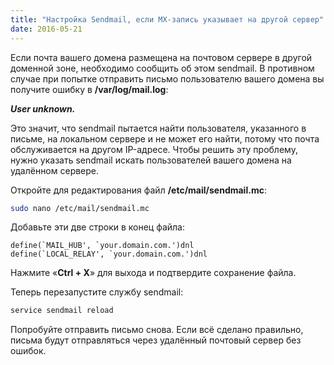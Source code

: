 ```yaml
---
title: "Настройка Sendmail, если MX-запись указывает на другой сервер"
date: 2016-05-21
---
```


Если почта вашего домена размещена на почтовом сервере в другой доменной зоне, необходимо сообщить об этом sendmail. В противном случае при попытке отправить письмо пользователю вашего домена вы получите ошибку в **/var/log/mail.log**:

**_User unknown._**

Это значит, что sendmail пытается найти пользователя, указанного в письме, на локальном сервере и не может его найти, потому что почта обслуживается на другом IP-адресе. Чтобы решить эту проблему, нужно указать sendmail искать пользователей вашего домена на удалённом сервере.

Откройте для редактирования файл **/etc/mail/sendmail.mc**:

```bash
sudo nano /etc/mail/sendmail.mc
```

Добавьте эти две строки в конец файла:

```
define(`MAIL_HUB', `your.domain.com.')dnl
define(`LOCAL_RELAY', `your.domain.com.')dnl
```

Нажмите «**Ctrl + X**» для выхода и подтвердите сохранение файла.

Теперь перезапустите службу sendmail:

```bash
service sendmail reload
```

Попробуйте отправить письмо снова. Если всё сделано правильно, письма будут отправляться через удалённый почтовый сервер без ошибок.
